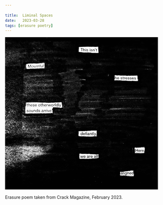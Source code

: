 ```yaml
---

title:  Liminal Spaces
date:   2023-03-28
tags: [erasure poetry]
---
```


<img src="/assets/images/articles/2023/liminal.jpeg" alt="erasure poem: This isn't mournful, he stresses/ these otherworldly sounds arrive defiantly./ Here, we are all aligned." title="Not sure what this one means either." class="responsive"><br>

Erasure poem taken from Crack Magazine, February 2023.  
